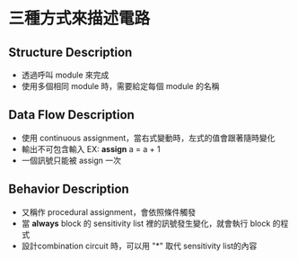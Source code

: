 # 三種方式來描述電路
## Structure Description
* 透過呼叫 module 來完成
* 使用多個相同 module 時，需要給定每個 module 的名稱
## Data Flow Description
* 使用 continuous assignment，當右式變動時，左式的值會跟著隨時變化
* 輸出不可包含輸入 EX: **assign** a = a + 1
* 一個訊號只能被 assign 一次
## Behavior Description
* 又稱作 procedural assignment，會依照條件觸發
* 當 **always** block 的 sensitivity list 裡的訊號發生變化，就會執行 block 的程式
* 設計combination circuit 時，可以用 "*" 取代 sensitivity list的內容
